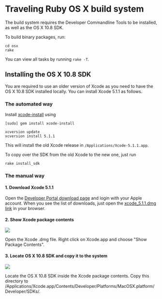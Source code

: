 # Traveling Ruby OS X build system

The build system requires the Developer Commandline Tools to be installed, as well as the OS X 10.8 SDK.

To build binary packages, run:

    cd osx
    rake

You can view all tasks by running `rake -T`.

## Installing the OS X 10.8 SDK

You are required to use an older version of Xcode as you need to have the OS X 10.8 SDK installed locally. You can install Xcode 5.1.1 as follows.

### The automated way

Install [xcode-install](https://github.com/neonichu/xcode-install) using

```
[sudo] gem install xcode-install
```

```
xcversion update
xcversion install 5.1.1
```

This will install the old Xcode release in `/Applications/Xcode-5.1.1.app`.

To copy over the SDK from the old Xcode to the new one, just run

```
rake install_sdk
```

### The manual way

#### 1. Download Xcode 5.1.1

Open the [Developer Portal download page](https://developer.apple.com/downloads/) and login with your Apple account. When you see the list of downloads, just open the [xcode_5.1.1.dmg link](http://adcdownload.apple.com/Developer_Tools/xcode_5.1.1/xcode_5.1.1.dmg) in your browser.

#### 2. Show Xcode package contents

![](https://raw.githubusercontent.com/phusion/traveling-ruby/master/doc/xcodepackage.jpg)

Open the Xcode .dmg file. Right click on Xcode.app and choose "Show Package Contents".

#### 3. Locate OS X 10.8 SDK and copy it to the system

![](https://raw.githubusercontent.com/phusion/traveling-ruby/master/doc/sdk.jpg)

Locate the OS X 10.8 SDK inside the Xcode package contents. Copy this directory to /Applications/Xcode.app/Contents/Developer/Platforms/MacOSX.platform/Developer/SDKs/.
